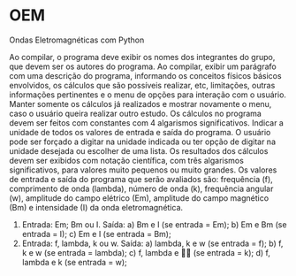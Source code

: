 # OEM
Ondas Eletromagnéticas com Python

Ao compilar, o programa deve exibir os nomes dos integrantes do grupo, que devem ser os autores do programa.
Ao compilar, exibir um parágrafo com uma descrição do programa, informando os conceitos físicos básicos
envolvidos, os cálculos que são possíveis realizar, etc, limitações, outras informações pertinentes e o menu de
opções para interação com o usuário. Manter somente os cálculos já realizados e mostrar novamente o menu, caso
o usuário queira realizar outro estudo.
Os cálculos no programa devem ser feitos com constantes com 4 algarismos significativos. Indicar a unidade de
todos os valores de entrada e saída do programa. O usuário pode ser forçado a digitar na unidade indicada ou ter
opção de digitar na unidade desejada ou escolher de uma lista.
Os resultados dos cálculos devem ser exibidos com notação científica, com três algarismos significativos, para
valores muito pequenos ou muito grandes.
Os valores de entrada e saída do programa que serão avaliados são: frequência (f), comprimento de onda (lambda),
número de onda (k), frequência angular (w), amplitude do campo elétrico (Em), amplitude do campo magnético (Bm)
e intensidade (I) da onda eletromagnética.
1) Entrada: Em; Bm ou I.
Saída: a) Bm e I (se entrada = Em); b) Em e Bm (se entrada = I); c) Em e I (se entrada = Bm);
2) Entrada: f, lambda, k ou w.
Saída: a) lambda, k e w (se entrada = f); b) f, k e w (se entrada = lambda); c) f, lambda e  (se entrada = k); d) f, lambda e k (se
entrada = w);
